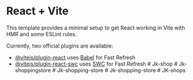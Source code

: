 # React + Vite

This template provides a minimal setup to get React working in Vite with HMR and some ESLint rules.

Currently, two official plugins are available:

- [@vitejs/plugin-react](https://github.com/vitejs/vite-plugin-react/blob/main/packages/plugin-react/README.md) uses [Babel](https://babeljs.io/) for Fast Refresh
- [@vitejs/plugin-react-swc](https://github.com/vitejs/vite-plugin-react-swc) uses [SWC](https://swc.rs/) for Fast Refresh
#   J k - s h o p  
 #   J k - s h o p p i n g s t o r e  
 #   J k - s h o p p i n g - s t o r e  
 #   J k - s h o p p i n g - s t o r e  
 #   J K - s h o p s  
 